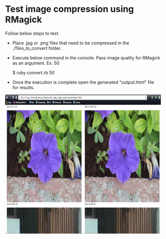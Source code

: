 Test image compression using RMagick
====

Follow below steps to test.

* Place .jpg or .png files that need to be compressed in the ./files_to_convert folder.
* Execute below command in the console. Pass image quality for RMagick as an argument. Ex. 50

    $ ruby convert.rb 50

* Once the execution is complete open the generated "output.html" file for results.

<img src="https://raw.githubusercontent.com/harshalbhakta/test_rmagick_image_compression/master/screenshot.png" width="800px" height="450px" />
